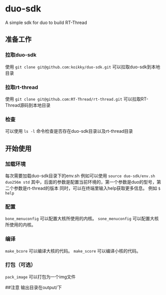 # duo-sdk
A simple sdk for duo to build RT-Thread

## 准备工作
### 拉取duo-sdk
使用 ``` git clone git@github.com:koikky/duo-sdk.git ``` 可以拉取duo-sdk到本地目录

### 拉取rt-thread
使用 ``` git clone git@github.com:RT-Thread/rt-thread.git ``` 可以拉取RT-Thread源码到本地目录

### 检查
可以使用 ``` ls -l ``` 命令检查是否存在duo-sdk目录以及rt-thread目录

## 开始使用
### 加载环境
每次需要加载duo-sdk目录下的env.sh
例如可以使用 ``` source duo-sdk/env.sh duo256m std ```
其中，后面的参数是配置当前环境的，第一个参数是duo的型号，第二个参数是rt-thread的版本
同时，可以在终端里输入help获取更多信息。
例如 ``` $ help ```

### 配置
``` bone_menuconfig ``` 可以配置大核所使用的内核。
``` sone_menuconfig ``` 可以配置大核所使用的内核。

### 编译
``` make_bcore ``` 可以编译大核的代码。
``` make_score ``` 可以编译小核的代码。

### 打包（可选）
``` pack_image ``` 可以打包为一个img文件

##注意
输出目录在output/下
